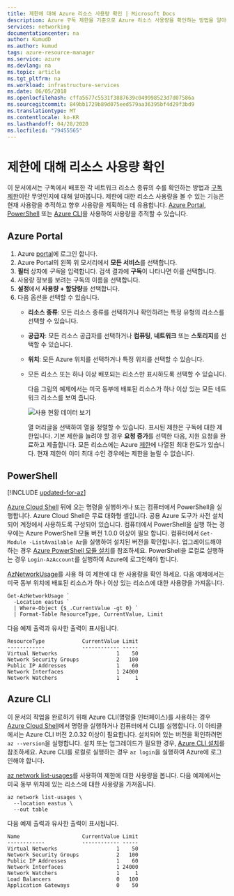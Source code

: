 ```yaml
---
title: 제한에 대해 Azure 리소스 사용량 확인 | Microsoft Docs
description: Azure 구독 제한을 기준으로 Azure 리소스 사용량을 확인하는 방법을 알아봅니다.
services: networking
documentationcenter: na
author: KumudD
ms.author: kumud
tags: azure-resource-manager
ms.service: azure
ms.devlang: na
ms.topic: article
ms.tgt_pltfrm: na
ms.workload: infrastructure-services
ms.date: 06/05/2018
ms.openlocfilehash: cffa5677c5531f3887639c049998523d7d07586a
ms.sourcegitcommit: 849bb1729b89d075eed579aa36395bf4d29f3bd9
ms.translationtype: MT
ms.contentlocale: ko-KR
ms.lasthandoff: 04/28/2020
ms.locfileid: "79455565"
---
```

# <a name="check-resource-usage-against-limits"></a>제한에 대해 리소스 사용량 확인

이 문서에서는 구독에서 배포한 각 네트워크 리소스 종류의 수를 확인하는 방법과 [구독 제한](../azure-resource-manager/management/azure-subscription-service-limits.md?toc=%2fazure%2fnetworking%2ftoc.json#networking-limits)이란 무엇인지에 대해 알아봅니다. 제한에 대한 리소스 사용량을 볼 수 있는 기능은 현재 사용량을 추적하고 향후 사용량을 계획하는 데 유용합니다. [Azure Portal](#azure-portal), [PowerShell](#powershell) 또는 [Azure CLI](#azure-cli)을 사용하여 사용량을 추적할 수 있습니다.

## <a name="azure-portal"></a>Azure Portal

1. Azure [portal](https://portal.azure.com)에 로그인 합니다.
2. Azure Portal의 왼쪽 위 모서리에서 **모든 서비스**를 선택합니다.
3. **필터** 상자에 *구독*을 입력합니다. 검색 결과에 **구독**이 나타나면 이를 선택합니다.
4. 사용량 정보를 보려는 구독의 이름을 선택합니다.
5. **설정**에서 **사용량 + 할당량**을 선택합니다.
6. 다음 옵션을 선택할 수 있습니다.
   - **리소스 종류**: 모든 리소스 종류를 선택하거나 확인하려는 특정 유형의 리소스를 선택할 수 있습니다.
   - **공급자**: 모든 리소스 공급자를 선택하거나 **컴퓨팅**, **네트워크** 또는 **스토리지**를 선택할 수 있습니다.
   - **위치**: 모든 Azure 위치를 선택하거나 특정 위치를 선택할 수 있습니다.
   - 모든 리소스 또는 하나 이상 배포되는 리소스만 표시하도록 선택할 수 있습니다.

     다음 그림의 예제에서는 미국 동부에 배포된 리소스가 하나 이상 있는 모든 네트워크 리소스를 보여 줍니다.

       ![사용 현황 데이터 보기](./media/check-usage-against-limits/view-usage.png)

     열 머리글을 선택하여 열을 정렬할 수 있습니다. 표시된 제한은 구독에 대한 제한입니다. 기본 제한을 늘려야 할 경우 **요청 증가**를 선택한 다음, 지원 요청을 완료하고 제출합니다. 모든 리소스에는 Azure [제한](../azure-resource-manager/management/azure-subscription-service-limits.md?toc=%2fazure%2fnetworking%2ftoc.json#networking-limits)에 나열된 최대 한도가 있습니다. 현재 제한이 이미 최대 수인 경우에는 제한을 늘릴 수 없습니다.

## <a name="powershell"></a>PowerShell

[!INCLUDE [updated-for-az](../../includes/updated-for-az.md)]

[Azure Cloud Shell](https://shell.azure.com/powershell) 뒤에 오는 명령을 실행하거나 또는 컴퓨터에서 PowerShell을 실행합니다. Azure Cloud Shell은 무료 대화형 셸입니다. 공용 Azure 도구가 사전 설치되어 계정에서 사용하도록 구성되어 있습니다. 컴퓨터에서 PowerShell을 실행 하는 경우에는 Azure PowerShell 모듈 버전 1.0.0 이상이 필요 합니다. 컴퓨터에서 `Get-Module -ListAvailable Az`을 실행하여 설치된 버전을 확인합니다. 업그레이드해야 하는 경우 [Azure PowerShell 모듈 설치](/powershell/azure/install-az-ps)를 참조하세요. PowerShell을 로컬로 실행하는 경우 `Login-AzAccount`를 실행하여 Azure에 로그인해야 합니다.

[AzNetworkUsage](https://docs.microsoft.com/powershell/module/az.network/get-aznetworkusage)를 사용 하 여 제한에 대 한 사용량을 확인 하세요. 다음 예제에서는 미국 동부 위치에 배포된 리소스가 하나 이상 있는 리소스에 대한 사용량을 가져옵니다.

```azurepowershell-interactive
Get-AzNetworkUsage `
  -Location eastus `
  | Where-Object {$_.CurrentValue -gt 0} `
  | Format-Table ResourceType, CurrentValue, Limit
```

다음 예제 출력과 유사한 출력이 표시됩니다.

```output
ResourceType            CurrentValue Limit
------------            ------------ -----
Virtual Networks                   1    50
Network Security Groups            2   100
Public IP Addresses                1    60
Network Interfaces                 1 24000
Network Watchers                   1     1
```

## <a name="azure-cli"></a>Azure CLI

이 문서의 작업을 완료하기 위해 Azure CLI(명령줄 인터페이스)를 사용하는 경우 [Azure Cloud Shell](https://shell.azure.com/bash)에서 명령을 실행하거나 컴퓨터에서 CLI를 실행합니다. 이 아티클에서는 Azure CLI 버전 2.0.32 이상이 필요합니다. 설치되어 있는 버전을 확인하려면 `az --version`을 실행합니다. 설치 또는 업그레이드가 필요한 경우, [Azure CLI 설치](/cli/azure/install-azure-cli)를 참조하세요. Azure CLI를 로컬로 실행하는 경우 `az login`을 실행하여 Azure에 로그인해야 합니다.

[az network list-usages](/cli/azure/network?view=azure-cli-latest#az-network-list-usages)를 사용하여 제한에 대한 사용량을 봅니다. 다음 예제에서는 미국 동부 위치에 있는 리소스에 대한 사용량을 가져옵니다.

```azurecli-interactive
az network list-usages \
  --location eastus \
  --out table
```

다음 예제 출력과 유사한 출력이 표시됩니다.

```output
Name                    CurrentValue Limit
------------            ------------ -----
Virtual Networks                   1    50
Network Security Groups            2   100
Public IP Addresses                1    60
Network Interfaces                 1 24000
Network Watchers                   1     1
Load Balancers                     0   100
Application Gateways               0    50
```
